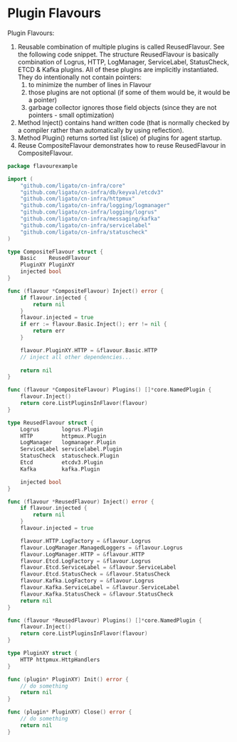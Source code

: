 # Plugin Flavours 

Plugin Flavours:
1. Reusable combination of multiple plugins is called ReusedFlavour. See the following code snippet. The structure ReusedFlavour 
is basically combination of Logrus, HTTP, LogManager, ServiceLabel, StatusCheck, ETCD & Kafka plugins. All of these
plugins are implicitly instantiated. They do intentionally not contain pointers:
   1. to minimize the number of lines in Flavour
   2. those plugins are not optional (if some of them would be, it would be a pointer)
   3. garbage collector ignores those field objects (since they are not pointers - small optimization) 
2. Method Inject() contains hand written code (that is normally checked by a compiler rather than automatically by using reflection).
3. Method Plugin() returns sorted list (slice) of plugins for agent startup.
4. Reuse  CompositeFlavour demonstrates how to reuse ReusedFlavour in CompositeFlavour.

```go
package flavourexample

import (
	"github.com/ligato/cn-infra/core"
	"github.com/ligato/cn-infra/db/keyval/etcdv3"
	"github.com/ligato/cn-infra/httpmux"
	"github.com/ligato/cn-infra/logging/logmanager"
	"github.com/ligato/cn-infra/logging/logrus"
	"github.com/ligato/cn-infra/messaging/kafka"
	"github.com/ligato/cn-infra/servicelabel"
	"github.com/ligato/cn-infra/statuscheck"
)

type CompositeFlavour struct {
	Basic    ReusedFlavour
	PluginXY PluginXY
	injected bool
}

func (flavour *CompositeFlavour) Inject() error {
	if flavour.injected {
		return nil
	}
	flavour.injected = true
	if err := flavour.Basic.Inject(); err != nil {
	    return err
	}

    flavour.PluginXY.HTTP = &flavour.Basic.HTTP
	// inject all other dependencies...
	
	return nil
}

func (flavour *CompositeFlavour) Plugins() []*core.NamedPlugin {
	flavour.Inject()
	return core.ListPluginsInFlavor(flavour)
}

type ReusedFlavour struct {
	Logrus       logrus.Plugin
	HTTP         httpmux.Plugin
	LogManager   logmanager.Plugin
	ServiceLabel servicelabel.Plugin
	StatusCheck  statuscheck.Plugin
	Etcd         etcdv3.Plugin
	Kafka        kafka.Plugin

	injected bool
}

func (flavour *ReusedFlavour) Inject() error {
	if flavour.injected {
		return nil
	}
	flavour.injected = true

	flavour.HTTP.LogFactory = &flavour.Logrus
	flavour.LogManager.ManagedLoggers = &flavour.Logrus
	flavour.LogManager.HTTP = &flavour.HTTP
	flavour.Etcd.LogFactory = &flavour.Logrus
	flavour.Etcd.ServiceLabel = &flavour.ServiceLabel
	flavour.Etcd.StatusCheck = &flavour.StatusCheck
	flavour.Kafka.LogFactory = &flavour.Logrus
	flavour.Kafka.ServiceLabel = &flavour.ServiceLabel
	flavour.Kafka.StatusCheck = &flavour.StatusCheck
	return nil
}

func (flavour *ReusedFlavour) Plugins() []*core.NamedPlugin {
	flavour.Inject()
	return core.ListPluginsInFlavor(flavour)
}

type PluginXY struct {
    HTTP httpmux.HttpHandlers
}

func (plugin* PluginXY) Init() error {
    // do something
    return nil
}

func (plugin* PluginXY) Close() error {
    // do something
    return nil
}
```
